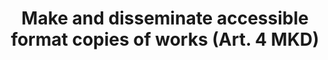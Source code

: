 ---
title: "Make and disseminate accessible format copies of works (Art. 4 MKD)"
short: "mkd"
draft: "false"
summary: ""
more: ""
linklaw: ""
---